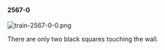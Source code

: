 #### 2567-0
![train-2567-0-0.png](https://github.com/lil-lab/nlvr/raw/master/nlvr/train/images/63/train-2567-0-0.png "train-2567-0-0.png")

There are only two black squares touching the wall.